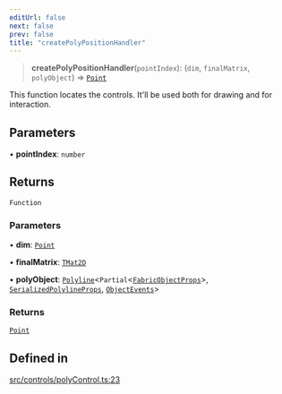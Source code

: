 ```yaml
---
editUrl: false
next: false
prev: false
title: "createPolyPositionHandler"
---
```


> **createPolyPositionHandler**(`pointIndex`): (`dim`, `finalMatrix`, `polyObject`) => [`Point`](/api/classes/point/)

This function locates the controls.
It'll be used both for drawing and for interaction.

## Parameters

• **pointIndex**: `number`

## Returns

`Function`

### Parameters

• **dim**: [`Point`](/api/classes/point/)

• **finalMatrix**: [`TMat2D`](/api/type-aliases/tmat2d/)

• **polyObject**: [`Polyline`](/api/classes/polyline/)\<`Partial`\<[`FabricObjectProps`](/api/interfaces/fabricobjectprops/)\>, [`SerializedPolylineProps`](/api/interfaces/serializedpolylineprops/), [`ObjectEvents`](/api/interfaces/objectevents/)\>

### Returns

[`Point`](/api/classes/point/)

## Defined in

[src/controls/polyControl.ts:23](https://github.com/fabricjs/fabric.js/blob/v6.0.0-rc4/src/controls/polyControl.ts#L23)
